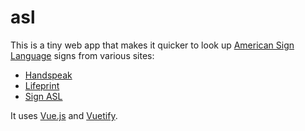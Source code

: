 # asl

This is a tiny web app that makes it quicker to look up [American Sign Language]
signs from various sites:

*   [Handspeak]
*   [Lifeprint]
*   [Sign ASL]

It uses [Vue.js] and [Vuetify].

[American Sign Language]: https://en.wikipedia.org/wiki/American_Sign_Language
[Handspeak]: https://www.handspeak.com/
[Lifeprint]: https://www.lifeprint.com/
[Sign ASL]: https://www.signasl.org/
[Vue.js]: https://vuejs.org/
[Vuetify]: https://vuetifyjs.com/
